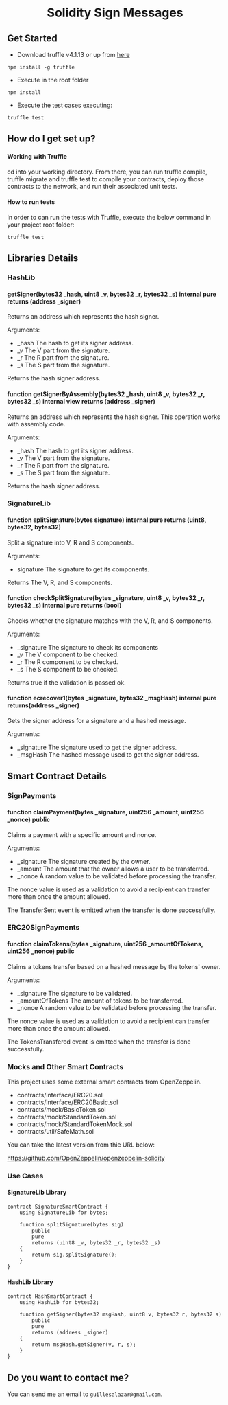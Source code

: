 <h1 align="center">
<br>
Solidity Sign Messages
<br>
</h1>

## Get Started

* Download truffle v4.1.13 or up from [here](https://github.com/trufflesuite/truffle/releases)

```
npm install -g truffle
```
* Execute in the root folder
```
npm install
```
* Execute the test cases executing:
```
truffle test
```
## How do I get set up?

#### Working with Truffle

cd into your working directory.
From there, you can run truffle compile, truffle migrate and truffle test to compile your contracts, deploy those contracts to the network, and run their associated unit tests.

#### How to run tests

In order to can run the tests with Truffle, execute the below command in your project root folder:

```
truffle test
```

## Libraries Details

### HashLib

#### getSigner(bytes32 _hash, uint8 _v, bytes32 _r, bytes32 _s) internal pure returns (address _signer)
Returns an address which represents the hash signer.

Arguments:

 - _hash The hash to get its signer address.
 - _v The V part from the signature.
 - _r The R part from the signature.
 - _s The S part from the signature.

Returns the hash signer address.

#### function getSignerByAssembly(bytes32 _hash, uint8 _v, bytes32 _r, bytes32 _s) internal view returns (address _signer)
Returns an address which represents the hash signer. This operation works with assembly code.

Arguments:

 - _hash The hash to get its signer address.
 - _v The V part from the signature.
 - _r The R part from the signature.
 - _s The S part from the signature.

Returns the hash signer address.

### SignatureLib

#### function splitSignature(bytes signature) internal pure returns (uint8, bytes32, bytes32)
Split a signature into V, R and S components.

Arguments:
 - signature The signature to get its components.

Returns The V, R, and S components.

#### function checkSplitSignature(bytes _signature, uint8 _v, bytes32 _r, bytes32 _s) internal pure returns (bool)

Checks whether the signature matches with the V, R, and S components.

Arguments:
 - _signature The signature to check its components
 - _v The V component to be checked.
 - _r The R component to be checked.
 - _s The S component to be checked.

Returns true if the validation is passed ok.

#### function ecrecover1(bytes _signature, bytes32 _msgHash) internal pure returns(address _signer)

Gets the signer address for a signature and a hashed message.

Arguments:
 - _signature The signature used to get the signer address.
 - _msgHash The hashed message used to get the signer address.

## Smart Contract Details

### SignPayments

#### function claimPayment(bytes _signature, uint256 _amount, uint256 _nonce) public

Claims a payment with a specific amount and nonce.

Arguments:
 - _signature The signature created by the owner.
 - _amount The amount that the owner allows a user to be transferred.
 - _nonce A random value to be validated before processing the transfer.

The nonce value is used as a validation to avoid a recipient can transfer more than once the amount allowed.

The TransferSent event is emitted when the transfer is done successfully.

### ERC20SignPayments

#### function claimTokens(bytes _signature, uint256 _amountOfTokens, uint256 _nonce) public

Claims a tokens transfer based on a hashed message by the tokens' owner.

Arguments:
 - _signature The signature to be validated.
 - _amountOfTokens The amount of tokens to be transferred.
 - _nonce A random value to be validated before processing the transfer.

The nonce value is used as a validation to avoid a recipient can transfer more than once the amount allowed.

The TokensTransfered event is emitted when the transfer is done successfully.

### Mocks and Other Smart Contracts

  This project uses some external smart contracts from OpenZeppelin.

 - contracts/interface/ERC20.sol
 - contracts/interface/ERC20Basic.sol
 - contracts/mock/BasicToken.sol
 - contracts/mock/StandardToken.sol
 - contracts/mock/StandardTokenMock.sol
 - contracts/util/SafeMath.sol

 You can take the latest version from thie URL below:

https://github.com/OpenZeppelin/openzeppelin-solidity


### Use Cases

#### SignatureLib Library
    
    contract SignatureSmartContract {
        using SignatureLib for bytes;

        function splitSignature(bytes sig)
            public
            pure
            returns (uint8 _v, bytes32 _r, bytes32 _s)
        {
            return sig.splitSignature();
        }
    }

#### HashLib Library
    
    contract HashSmartContract {
        using HashLib for bytes32;

        function getSigner(bytes32 msgHash, uint8 v, bytes32 r, bytes32 s)
            public
            pure
            returns (address _signer)
        {
            return msgHash.getSigner(v, r, s);
        }
    }

## Do you want to contact me?

You can send me an email to ```guillesalazar@gmail.com```.